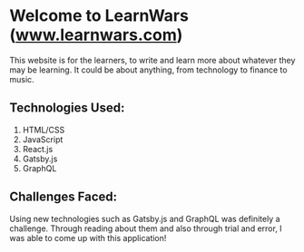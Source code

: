 # Welcome to LearnWars (www.learnwars.com)

This website is for the learners, to write and learn more about whatever they may be learning. It could be about anything, from technology to finance to music.

## Technologies Used:

1. HTML/CSS
2. JavaScript
3. React.js
4. Gatsby.js
5. GraphQL

## Challenges Faced:

Using new technologies such as Gatsby.js and GraphQL was definitely a challenge. Through reading about them and also through trial and error, I was able to come up with this application!
